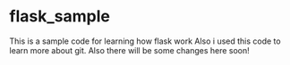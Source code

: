 # flask_sample
This is a sample code for learning how flask work
Also i used this code to learn more about git.
Also there will be some changes here soon!

